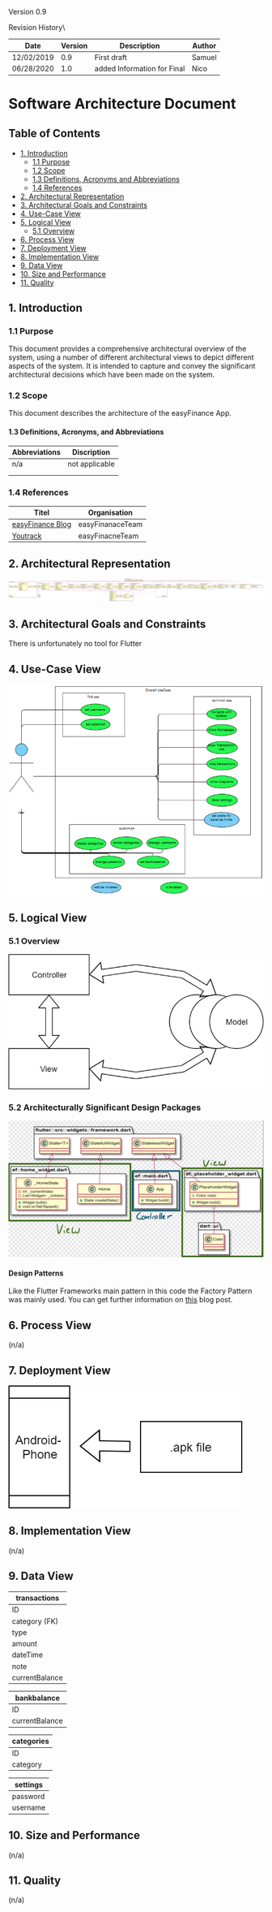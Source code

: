 Version 0.9

Revision History\


| Date | Version | Description | Author |
| - | - | - | - |
| 12/02/2019 | 0.9 | First draft | Samuel |
| 06/28/2020 | 1.0 | added Information for Final | Nico |

# Software Architecture Document

## Table of Contents

- [1. Introduction](#1-introduction)
  - [1.1 Purpose](#11-purpose)
  - [1.2 Scope](#12-scope)
  - [1.3 Definitions, Acronyms and Abbreviations](#13-definitions-acronyms-and-abbreviations)
  - [1.4 References](#14-references)
- [2. Architectural Representation](#2-architectural-representation)
- [3. Architectural Goals and Constraints](#3-architectural-goals-and-constraints)
- [4. Use-Case View](#4-use-case-view)
- [5. Logical View](#5-logical-view)
  - [5.1 Overview](#51-overview)
- [6. Process View](#6-process-view)
- [7. Deployment View](#7-deployment-view)
- [8. Implementation View](#8-implementation-view)
- [9. Data View](#9-data-view)
- [10. Size and Performance](#10-size-and-performance)
- [11. Quality](#11-quality)

## 1. Introduction

### 1.1	Purpose

This document provides a comprehensive architectural overview of the system, using a number of different architectural views to depict different aspects of the system. It is intended to capture and convey the significant architectural decisions which have been made on the system.

### 1.2	Scope

This document describes the architecture of the easyFinance App.

#### 1.3	Definitions, Acronyms, and Abbreviations


| Abbreviations | Discription |
| - | - |
| n/a | not applicable |
|   |   |
|   |   |

### 1.4	References


| Titel | Organisation |
| - | - |
| [easyFinance Blog](https://softwareengineeringtinf18b3.wordpress.com/) | easyFinanaceTeam |
| [Youtrack](https://softwareengeneering.myjetbrains.com/youtrack/dashboard?id=cc5fd7ad-01fa-4339-902c-d544cb31886a) | easyFinacneTeam |

## 2. Architectural Representation

![Current Calss Diagram](../Final/easyFinance-CD.svg)

## 3. Architectural Goals and Constraints

There is unfortunately no tool for Flutter

## 4. Use-Case View

![Our overall Usecas](../OverallUsecases2.png)

## 5. Logical View

### 5.1	Overview

![Logical Overview MVC](./Logical_Overview.png)

### 5.2	Architecturally Significant Design Packages

![Reduced Class Diagram with marked MVC](./CD-MVC.png)

#### Design Patterns

Like the Flutter Frameworks main pattern in this code the Factory Pattern was mainly used.
You can get further information on [this](https://softwareengineeringtinf18b3.wordpress.com/2020/05/27/s2-w6-design-pattern/) blog post.

## 6. Process View

(n/a)

## 7. Deployment View

![Deployment View MVC](./Deployment_View.png)

## 8. Implementation View

(n/a)

## 9. Data View


| transactions | 
| - | 
| ID |
| category (FK)|
| type |
| amount |
| dateTime |
| note |
| currentBalance |

|bankbalance |
| - |
|ID|
|currentBalance|

| categories |
| - |
|ID|
|category|

| settings |
|-|
|password|
|username|

## 10. Size and Performance

(n/a)

## 11. Quality

(n/a)
